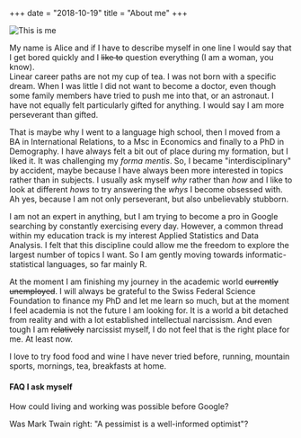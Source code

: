 +++
date = "2018-10-19"
title = "About me"
+++

![This is me][1]

My name is Alice and if I have to describe myself in one line I would say that I get bored quickly and I ~~like to~~ question everything (I am a woman, you know).   
Linear career paths are not my cup of tea. I was not born with a specific dream. When I was little I did not want to become a doctor, even though some family members have tried to push me into that, or an astronaut. I have not equally felt particularly gifted for anything. I would say I am more perseverant than gifted.  

That is maybe why I went to a language high school, then I moved from a BA in International Relations, to a Msc in Economics and finally to a PhD in Demography. I have always felt a bit out of place during my formation, but I liked it. It was challenging my *forma mentis*. So, I became "interdisciplinary" by accident, maybe because I have always been more interested in topics rather than in subjects. I usually ask myself *why* rather than *how* and I like to look at different *hows* to try answering the *whys* I become obsessed with. Ah yes, because I am not only perseverant, but also unbelievably stubborn.  

I am not an expert in anything, but I am trying to become a pro in Google searching by constantly exercising every day. However, a common thread within my education track is my interest Applied Statistics and Data Analysis. I felt that this discipline could allow me the freedom to explore the largest number of topics I want. So I am gently moving towards informatic-statistical languages, so far mainly R.  

At the moment I am finishing my journey in the academic world ~~currently unemployed~~. I will always be grateful to the Swiss Federal Science Foundation to finance my PhD and let me learn so much, but at the moment I feel academia is not the future I am looking for. It is a world a bit detached from reality and with a lot established intellectual narcissism. And even tough I am ~~relatively~~ narcissist myself, I do not feel that is the right place for me. At least now.  

I love to try food food and wine I have never tried before, running, mountain sports, mornings, tea, breakfasts at home.


#### FAQ I ask myself

How could living and working was possible before Google?  

Was Mark Twain right: "A pessimist is a well-informed optimist"?



[1]: /img/IMGP8529.JPG
